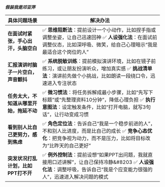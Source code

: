 ***假装我是邓亚萍***

| **具体问题场景** | **解决办法** |
|------------------|-------------|
| **在面试时紧张，手心出汗，头脑空白** | ✅ **思维阻断法**：提前设计一个小动作，比如捏手指或调整坐姿，让自己迅速回神     ✅ **人设强化法**：在面试前调整仪态，比如深呼吸、微笑，给自己心理暗示“我是最适合这个岗位的人”
| **汇报演讲时脑子一片空白，声音颤抖** | ✅ **系统脱敏训练**：提前模拟演讲环境，比如在镜子前练习，或让朋友扮演听众，增加真实感 ✅ **挑战清单法**：演讲前先做个小挑战，比如朗读一段绕口令，迅速进入专注状态
| **任务太大，不知道从哪里开始，拖延不动** | ✅ **微习惯法**：将任务拆解成最小步骤，比如“先写下标题”或“先整理资料10分钟”，降低心理负担 ✅ **执行意图法**：设定触发条件，比如“打开电脑，就写3句话”，让行动变成习惯 |
| **看到别人比自己更努力，感到焦虑** | ✅ **角色定位法**：告诉自己“我是一个稳步前进的人”，不和别人比进度，而是比自己的成长 ✅ **竞争心态优化**：把竞争视为动力，而不是压力，比如将目标改为“比昨天的自己更好” |
| **突发状况打乱计划，比如PPT打不开** | ✅ **例外控制法**：提前设想“如果PPT出问题，我就直接用口述讲解”，让自己保持冷静&#8203 ✅ **人设强化法**：调整呼吸，告诉自己“我是个应变能力很强的人”，迅速进入解决问题的模式 |
